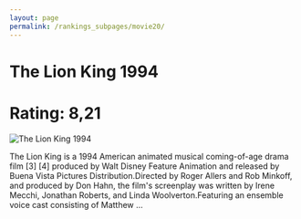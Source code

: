 ```yaml
---
layout: page
permalink: /rankings_subpages/movie20/
---
```

    
# The Lion King 1994
# Rating: 8,21
![The Lion King 1994](https://fwcdn.pl/fpo/68/78/6878/7389475_1.7.webp)


The Lion King is a 1994 American animated musical coming-of-age drama film [3] [4] produced by Walt Disney Feature Animation and released by Buena Vista Pictures Distribution.Directed by Roger Allers and Rob Minkoff, and produced by Don Hahn, the film's screenplay was written by Irene Mecchi, Jonathan Roberts, and Linda Woolverton.Featuring an ensemble voice cast consisting of Matthew ...